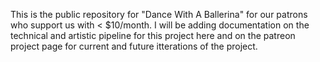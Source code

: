 This is the public repository for "Dance With A Ballerina" for our patrons who support us with < $10/month. I will be adding documentation on the technical and artistic pipeline for this project here and on the patreon project page for current and future itterations of the project. 